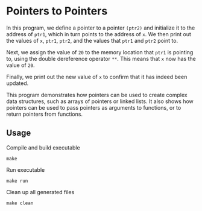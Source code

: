 # Pointers to Pointers

In this program, we define a pointer to a pointer `(ptr2)` and initialize it to the address of `ptr1`, which in turn points to the address of `x`. We then print out the values of `x`, `ptr1`, `ptr2`, and the values that `ptr1` and `ptr2` point to.

Next, we assign the value of `20` to the memory location that `ptr1` is pointing to, using the double dereference operator `**`. This means that `x` now has the value of `20`.

Finally, we print out the new value of `x` to confirm that it has indeed been updated.

This program demonstrates how pointers can be used to create complex data structures, such as arrays of pointers or linked lists. It also shows how pointers can be used to pass pointers as arguments to functions, or to return pointers from functions.

## Usage
Compile and build executable
```shell
make
```

Run executable
```shell
make run
```

Clean up all generated files
```shell
make clean
```
